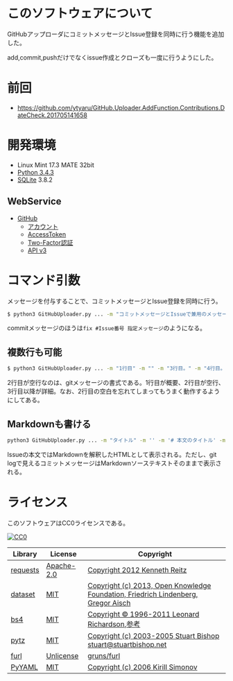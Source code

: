 ﻿# このソフトウェアについて

GitHubアップローダにコミットメッセージとIssue登録を同時に行う機能を追加した。

add,commit,pushだけでなくissue作成とクローズも一度に行うようにした。

# 前回

* https://github.com/ytyaru/GitHub.Uploader.AddFunction.Contributions.DateCheck.201705141658

# 開発環境

* Linux Mint 17.3 MATE 32bit
* [Python 3.4.3](https://www.python.org/downloads/release/python-343/)
* [SQLite](https://www.sqlite.org/) 3.8.2

## WebService

* [GitHub](https://github.com/)
    * [アカウント](https://github.com/join?source=header-home)
    * [AccessToken](https://github.com/settings/tokens)
    * [Two-Factor認証](https://github.com/settings/two_factor_authentication/intro)
    * [API v3](https://developer.github.com/v3/)

# コマンド引数

メッセージを付与することで、コミットメッセージとIssue登録を同時に行う。

```sh
$ python3 GitHubUploader.py ... -m "コミットメッセージとIssueで兼用のメッセージ。"
```

commitメッセージのほうは`fix #Issue番号 指定メッセージ`のようになる。

## 複数行も可能

```sh
$ python3 GitHubUploader.py ... -m "1行目" -m "" -m "3行目。" -m "4行目。"
```

2行目が空行なのは、gitメッセージの書式である。1行目が概要、2行目が空行、3行目以降が詳細。なお、2行目の空白を忘れてしまってもうまく動作するようにしてある。

## Markdownも書ける

```sh
python3 GitHubUploader.py ... -m "タイトル" -m '' -m '# 本文のタイトル' -m '' -m '* リスト項目1' -m '* リスト項目2'
```

Issueの本文ではMarkdownを解釈したHTMLとして表示される。ただし、git logで見えるコミットメッセージはMarkdownソーステキストそのままで表示される。

# ライセンス

このソフトウェアはCC0ライセンスである。

[![CC0](http://i.creativecommons.org/p/zero/1.0/88x31.png "CC0")](http://creativecommons.org/publicdomain/zero/1.0/deed.ja)

Library|License|Copyright
-------|-------|---------
[requests](http://requests-docs-ja.readthedocs.io/en/latest/)|[Apache-2.0](https://opensource.org/licenses/Apache-2.0)|[Copyright 2012 Kenneth Reitz](http://requests-docs-ja.readthedocs.io/en/latest/user/intro/#requests)
[dataset](https://dataset.readthedocs.io/en/latest/)|[MIT](https://opensource.org/licenses/MIT)|[Copyright (c) 2013, Open Knowledge Foundation, Friedrich Lindenberg, Gregor Aisch](https://github.com/pudo/dataset/blob/master/LICENSE.txt)
[bs4](https://www.crummy.com/software/BeautifulSoup/bs4/doc/)|[MIT](https://opensource.org/licenses/MIT)|[Copyright © 1996-2011 Leonard Richardson](https://pypi.python.org/pypi/beautifulsoup4),[参考](http://tdoc.info/beautifulsoup/)
[pytz](https://github.com/newvem/pytz)|[MIT](https://opensource.org/licenses/MIT)|[Copyright (c) 2003-2005 Stuart Bishop <stuart@stuartbishop.net>](https://github.com/newvem/pytz/blob/master/LICENSE.txt)
[furl](https://github.com/gruns/furl)|[Unlicense](http://unlicense.org/)|[gruns/furl](https://github.com/gruns/furl/blob/master/LICENSE.md)
[PyYAML](https://github.com/yaml/pyyaml)|[MIT](https://opensource.org/licenses/MIT)|[Copyright (c) 2006 Kirill Simonov](https://github.com/yaml/pyyaml/blob/master/LICENSE)

